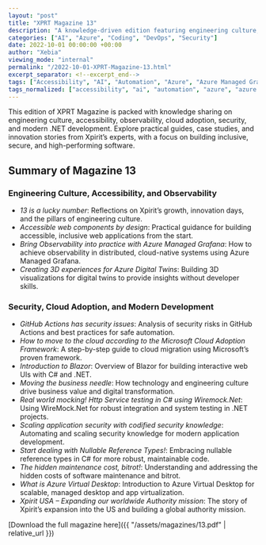 ```yaml
---
layout: "post"
title: "XPRT Magazine 13"
description: "A knowledge-driven edition featuring engineering culture, accessibility, observability, cloud adoption, security, and modern .NET development. Includes practical guides, case studies, and innovation stories from Xpirit’s experts."
categories: ["AI", "Azure", "Coding", "DevOps", "Security"]
date: 2022-10-01 00:00:00 +00:00
author: "Xebia"
viewing_mode: "internal"
permalink: "/2022-10-01-XPRT-Magazine-13.html"
excerpt_separator: <!--excerpt_end-->
tags: ["Accessibility", "AI", "Automation", "Azure", "Azure Managed Grafana", "Azure Virtual Desktop", "Bitrot", "Blazor", "Cloud Adoption", "Coding", "Compliance", "DevOps", "Digital Twins", "Engineering Culture", "GitHub Actions", "Knowledge Sharing", "Magazines", "Mocking", "Nullable Reference Types", "Observability", "Platform Engineering", "Security", "Team Learning", "WireMock", "Xpirit USA"]
tags_normalized: ["accessibility", "ai", "automation", "azure", "azure managed grafana", "azure virtual desktop", "bitrot", "blazor", "cloud adoption", "coding", "compliance", "devops", "digital twins", "engineering culture", "github actions", "knowledge sharing", "magazines", "mocking", "nullable reference types", "observability", "platform engineering", "security", "team learning", "wiremock", "xpirit usa"]
---
```


This edition of XPRT Magazine is packed with knowledge sharing on engineering culture, accessibility, observability, cloud adoption, security, and modern .NET development. Explore practical guides, case studies, and innovation stories from Xpirit’s experts, with a focus on building inclusive, secure, and high-performing software.
<!--excerpt_end-->

## Summary of Magazine 13

### Engineering Culture, Accessibility, and Observability

- *13 is a lucky number*: Reflections on Xpirit’s growth, innovation days, and the pillars of engineering culture.
- *Accessible web components by design*: Practical guidance for building accessible, inclusive web applications from the start.
- *Bring Observability into practice with Azure Managed Grafana*: How to achieve observability in distributed, cloud-native systems using Azure Managed Grafana.
- *Creating 3D experiences for Azure Digital Twins*: Building 3D visualizations for digital twins to provide insights without developer skills.

### Security, Cloud Adoption, and Modern Development

- *GitHub Actions has security issues*: Analysis of security risks in GitHub Actions and best practices for safe automation.
- *How to move to the cloud according to the Microsoft Cloud Adoption Framework*: A step-by-step guide to cloud migration using Microsoft’s proven framework.
- *Introduction to Blazor*: Overview of Blazor for building interactive web UIs with C# and .NET.
- *Moving the business needle*: How technology and engineering culture drive business value and digital transformation.
- *Real world mocking! Http Service testing in C# using Wiremock.Net*: Using WireMock.Net for robust integration and system testing in .NET projects.
- *Scaling application security with codified security knowledge*: Automating and scaling security knowledge for modern application development.
- *Start dealing with Nullable Reference Types!*: Embracing nullable reference types in C# for more robust, maintainable code.
- *The hidden maintenance cost, bitrot!*: Understanding and addressing the hidden costs of software maintenance and bitrot.
- *What is Azure Virtual Desktop*: Introduction to Azure Virtual Desktop for scalable, managed desktop and app virtualization.
- *Xpirit USA – Expanding our worldwide Authority mission*: The story of Xpirit’s expansion into the US and building a global authority mission.

[Download the full magazine here]({{ "/assets/magazines/13.pdf" | relative_url }})
